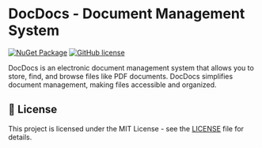 # DocDocs - Document Management System

[![NuGet Package](https://img.shields.io/badge/.NET%20-8.0-blue.svg)](https://dotnet.microsoft.com/en-us/download/dotnet/8.0)
[![GitHub license](https://img.shields.io/badge/License-MIT-green.svg)](https://github.com/mjanuszko/DocDoc/blob/main/LICENSE.md)

DocDocs is an electronic document management system that allows you to store, find, and browse files like PDF documents. DocDocs simplifies document management, making files accessible and organized.

## 📝 License

This project is licensed under the MIT License - see the [LICENSE](https://github.com/mjanuszko/DocDoc/blob/main/LICENSE.md) file for details.
